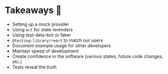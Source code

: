 # Takeaways 🧺

- Setting up a mock provider
- Using `act` for state rerenders
- Using test-data-bot or faker
- `@testing-library/react` to match our users
- Document example usage for other developers
- Maintain speed of development
- Create confidence in the software (various states, future code changes, etc.)
- Tests reveal the truth
